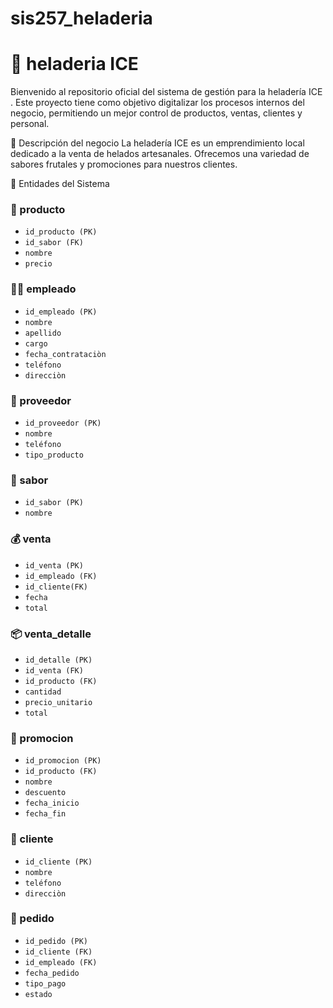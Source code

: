 # sis257_heladeria
# 🍦 heladeria ICE
Bienvenido al repositorio oficial del sistema de gestión para la heladería ICE .
Este proyecto tiene como objetivo digitalizar los procesos internos del negocio, permitiendo un mejor control de productos, ventas, clientes y personal.

🧊 Descripción del negocio
La heladería ICE es un emprendimiento local dedicado a la venta de helados artesanales. Ofrecemos una variedad de sabores frutales y promociones para nuestros clientes.

🧩 Entidades del Sistema 

### 🧁 producto ###
- `id_producto (PK)`
- `id_sabor (FK)`
- `nombre`
- `precio`

### 👨‍🍳 empleado ###
- `id_empleado (PK)`
- `nombre`
- `apellido`
- `cargo`
- `fecha_contrataciòn`
- `teléfono`
- `direcciòn`

### 🚚 proveedor ###
- `id_proveedor (PK)`
- `nombre`
- `teléfono`
- `tipo_producto`

### 🍓 sabor ###
- `id_sabor (PK)`
- `nombre`

### 💰 venta ###
- `id_venta (PK)`
- `id_empleado (FK)`
- `id_cliente(FK)`
- `fecha`
- `total`

### 📦 venta_detalle ###
- `id_detalle (PK)`
- `id_venta (FK)`
- `id_producto (FK)`
- `cantidad`
- `precio_unitario`
- `total`

### 🎁 promocion ###
- `id_promocion (PK)`
- `id_producto (FK)`
- `nombre`
- `descuento`
- `fecha_inicio`
- `fecha_fin`

### 👤 cliente ###
- `id_cliente (PK)`
- `nombre`
- `teléfono`
- `direcciòn`

### 🛒 pedido ###
- `id_pedido (PK)`
- `id_cliente (FK)`
- `id_empleado (FK)`
- `fecha_pedido`
- `tipo_pago`
- `estado`

